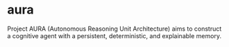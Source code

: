 # aura
Project AURA (Autonomous Reasoning Unit Architecture) aims to construct a cognitive agent with a persistent, deterministic, and explainable memory.
